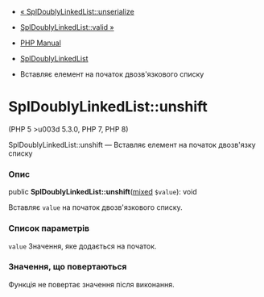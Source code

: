 - [«
SplDoublyLinkedList::unserialize](spldoublylinkedlist.unserialize.md)
- [SplDoublyLinkedList::valid »](spldoublylinkedlist.valid.md)

- [PHP Manual](index.md)
- [SplDoublyLinkedList](class.spldoublylinkedlist.md)
- Вставляє елемент на початок двозв'язкового списку

# SplDoublyLinkedList::unshift

(PHP 5 \>u003d 5.3.0, PHP 7, PHP 8)

SplDoublyLinkedList::unshift — Вставляє елемент на початок двозв'язку
списку

### Опис

public
**SplDoublyLinkedList::unshift**([mixed](language.types.declarations.md#language.types.declarations.mixed)
`$value`): void

Вставляє `value` на початок двозв'язкового списку.

### Список параметрів

`value`
Значення, яке додається на початок.

### Значення, що повертаються

Функція не повертає значення після виконання.
